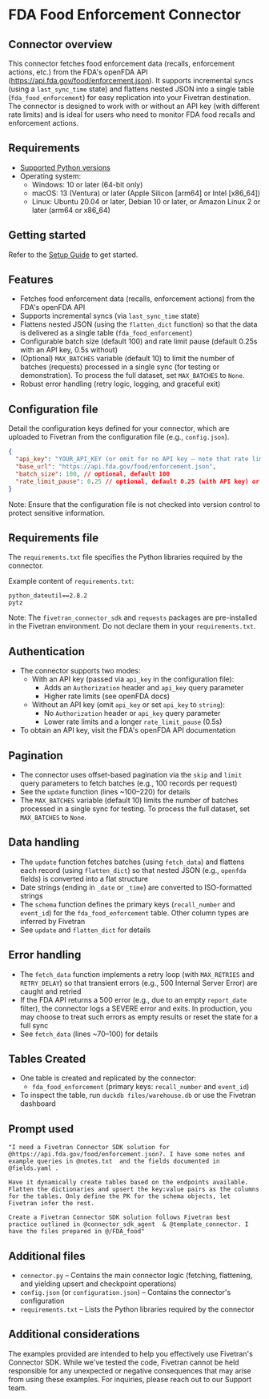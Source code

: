 # FDA Food Enforcement Connector

## Connector overview

This connector fetches food enforcement data (recalls, enforcement actions, etc.) from the FDA's openFDA API (https://api.fda.gov/food/enforcement.json). It supports incremental syncs (using a `last_sync_time` state) and flattens nested JSON into a single table (`fda_food_enforcement`) for easy replication into your Fivetran destination. The connector is designed to work with or without an API key (with different rate limits) and is ideal for users who need to monitor FDA food recalls and enforcement actions.

## Requirements

* [Supported Python versions](https://github.com/fivetran/fivetran_connector_sdk/blob/main/README.md#requirements)
* Operating system:
  * Windows: 10 or later (64-bit only)
  * macOS: 13 (Ventura) or later (Apple Silicon [arm64] or Intel [x86_64])
  * Linux: Ubuntu 20.04 or later, Debian 10 or later, or Amazon Linux 2 or later (arm64 or x86_64)

## Getting started

Refer to the [Setup Guide](https://fivetran.com/docs/connectors/connector-sdk/setup-guide) to get started.

## Features

* Fetches food enforcement data (recalls, enforcement actions) from the FDA's openFDA API
* Supports incremental syncs (via `last_sync_time` state)
* Flattens nested JSON (using the `flatten_dict` function) so that the data is delivered as a single table (`fda_food_enforcement`)
* Configurable batch size (default 100) and rate limit pause (default 0.25s with an API key, 0.5s without)
* (Optional) `MAX_BATCHES` variable (default 10) to limit the number of batches (requests) processed in a single sync (for testing or demonstration). To process the full dataset, set `MAX_BATCHES` to `None`.
* Robust error handling (retry logic, logging, and graceful exit)

## Configuration file

Detail the configuration keys defined for your connector, which are uploaded to Fivetran from the configuration file (e.g., `config.json`).

```json
{
  "api_key": "YOUR_API_KEY (or omit for no API key – note that rate limits differ)",
  "base_url": "https://api.fda.gov/food/enforcement.json",
  "batch_size": 100, // optional, default 100
  "rate_limit_pause": 0.25 // optional, default 0.25 (with API key) or 0.5 (without API key)
}
```

Note: Ensure that the configuration file is not checked into version control to protect sensitive information.

## Requirements file

The `requirements.txt` file specifies the Python libraries required by the connector.

Example content of `requirements.txt`:

```
python_dateutil==2.8.2
pytz
```

Note: The `fivetran_connector_sdk` and `requests` packages are pre-installed in the Fivetran environment. Do not declare them in your `requirements.txt`.

## Authentication

* The connector supports two modes:
  * With an API key (passed via `api_key` in the configuration file):
    * Adds an `Authorization` header and `api_key` query parameter
    * Higher rate limits (see openFDA docs)
  * Without an API key (omit `api_key` or set `api_key` to `string`):
    * No `Authorization` header or `api_key` query parameter
    * Lower rate limits and a longer `rate_limit_pause` (0.5s)
* To obtain an API key, visit the FDA's openFDA API documentation

## Pagination

* The connector uses offset-based pagination via the `skip` and `limit` query parameters to fetch batches (e.g., 100 records per request)
* See the `update` function (lines ~100–220) for details
* The `MAX_BATCHES` variable (default 10) limits the number of batches processed in a single sync for testing. To process the full dataset, set `MAX_BATCHES` to `None`.

## Data handling

* The `update` function fetches batches (using `fetch_data`) and flattens each record (using `flatten_dict`) so that nested JSON (e.g., `openfda` fields) is converted into a flat structure
* Date strings (ending in `_date` or `_time`) are converted to ISO-formatted strings
* The `schema` function defines the primary keys (`recall_number` and `event_id`) for the `fda_food_enforcement` table. Other column types are inferred by Fivetran
* See `update` and `flatten_dict` for details

## Error handling

* The `fetch_data` function implements a retry loop (with `MAX_RETRIES` and `RETRY_DELAY`) so that transient errors (e.g., 500 Internal Server Error) are caught and retried
* If the FDA API returns a 500 error (e.g., due to an empty `report_date` filter), the connector logs a SEVERE error and exits. In production, you may choose to treat such errors as empty results or reset the state for a full sync
* See `fetch_data` (lines ~70–100) for details

## Tables Created

* One table is created and replicated by the connector:
  * `fda_food_enforcement` (primary keys: `recall_number` and `event_id`)
* To inspect the table, run `duckdb files/warehouse.db` or use the Fivetran dashboard

## Prompt used
```
"I need a Fivetran Connector SDK solution for @https://api.fda.gov/food/enforcement.json?. I have some notes and example queries in @notes.txt  and the fields documented in @fields.yaml . 

Have it dynamically create tables based on the endpoints available. Flatten the dictionaries and upsert the key:value pairs as the columns for the tables. Only define the PK for the schema objects, let Fivetran infer the rest.

Create a Fivetran Connector SDK solution follows Fivetran best practice outlined in @connector_sdk_agent  & @template_connector. I have the files prepared in @/FDA_food"
```

## Additional files

* `connector.py` – Contains the main connector logic (fetching, flattening, and yielding upsert and checkpoint operations)
* `config.json` (or `configuration.json`) – Contains the connector's configuration
* `requirements.txt` – Lists the Python libraries required by the connector

## Additional considerations

The examples provided are intended to help you effectively use Fivetran's Connector SDK. While we've tested the code, Fivetran cannot be held responsible for any unexpected or negative consequences that may arise from using these examples. For inquiries, please reach out to our Support team. 
